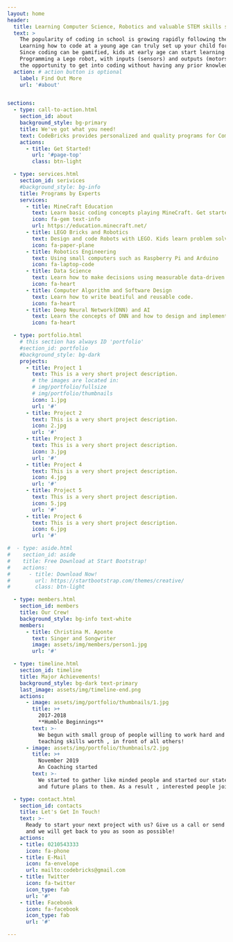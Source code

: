```yaml
---
layout: home
header:
  title: Learning Computer Science, Robotics and valuable STEM skills such as coding
  text: >
    The popularity of coding in school is growing rapidly following the jobs trend in industry. 
    Learning how to code at a young age can truly set up your child for a lifetime of success. 
    Since coding can be gamified, kids at early age can start learning how to code using visual coding interfaces.
    Programming a Lego robot, with inputs (sensors) and outputs (motors) can give all students 
    the opportunity to get into coding without having any prior knowledge in programming or robotics.
  action: # action button is optional
    label: Find Out More
    url: '#about'


sections:
  - type: call-to-action.html
    section_id: about
    background_style: bg-primary
    title: We've got what you need!
    text: CodeBricks provides personalized and quality programs for Computer Science using a variety of trusted tools. Our programs are developed by Robot Artificial Intelligence Experts from University of Auckland.  
    actions:
      - title: Get Started!
        url: '#page-top'
        class: btn-light

  - type: services.html
    section_id: serivices
    #background_style: bg-info
    title: Programs by Experts
    services:
      - title: MineCraft Education
        text: Learn basic coding concepts playing MineCraft. Get started in blocks or text-based coding with Python
        icon: fa-gem text-info
        url: https://education.minecraft.net/
      - title: LEGO Bricks and Robotics
        text: Design and code Robots with LEGO. Kids learn problem solving using a favorite building toy. 
        icon: fa-paper-plane
      - title: Robotics Engineering
        text: Using small computers such as Raspberry Pi and Arduino
        icon: fa-laptop-code
      - title: Data Science
        text: Learn how to make decisions using measurable data-driven insights.
        icon: fa-heart
      - title: Computer Algorithm and Software Design
        text: Learn how to write beatiful and reusable code. 
        icon: fa-heart
      - title: Deep Neural Network(DNN) and AI
        text: Learn the concepts of DNN and how to design and implement your own DNN models to solve real problems.
        icon: fa-heart

  - type: portfolio.html
    # this section has always ID 'portfolio'
    #section_id: portfolio
    #background_style: bg-dark
    projects:
      - title: Project 1
        text: This is a very short project description.
        # the images are located in:
        # img/portfolio/fullsize
        # img/portfolio/thumbnails
        icon: 1.jpg
        url: '#'
      - title: Project 2
        text: This is a very short project description.
        icon: 2.jpg
        url: '#'
      - title: Project 3
        text: This is a very short project description.
        icon: 3.jpg
        url: '#'
      - title: Project 4
        text: This is a very short project description.
        icon: 4.jpg
        url: '#'
      - title: Project 5
        text: This is a very short project description.
        icon: 5.jpg
        url: '#'
      - title: Project 6
        text: This is a very short project description.
        icon: 6.jpg
        url: '#'

#  - type: aside.html
#    section_id: aside
#    title: Free Download at Start Bootstrap!
#    actions:
#      - title: Download Now!
#        url: https://startbootstrap.com/themes/creative/
#        class: btn-light

  - type: members.html
    section_id: members
    title: Our Crew!
    background_style: bg-info text-white
    members:
      - title: Christina M. Aponte
        text: Singer and Songwriter
        image: assets/img/members/person1.jpg
        url: '#'

  - type: timeline.html
    section_id: timeline
    title: Major Achievements!
    background_style: bg-dark text-primary
    last_image: assets/img/timeline-end.png
    actions:
      - image: assets/img/portfolio/thumbnails/1.jpg
        title: >+
          2017-2018
          **Humble Beginnings**
        text: >-
          We begun with small group of people willing to work hard and make our
          teaching skills worth , in front of all others!
      - image: assets/img/portfolio/thumbnails/2.jpg
        title: >+
          November 2019
          An Coaching started
        text: >-
          We started to gather like minded people and started our stategies
          and future plans to them. As a result , interested people joined us!

  - type: contact.html
    section_id: contacts
    title: Let's Get In Touch!
    text: >-
      Ready to start your next project with us? Give us a call or send us an email
      and we will get back to you as soon as possible!
    actions:
    - title: 0210543333
      icon: fa-phone
    - title: E-Mail
      icon: fa-envelope
      url: mailto:codebricks@gmail.com
    - title: Twitter
      icon: fa-twitter
      icon_type: fab
      url: '#'
    - title: Facebook
      icon: fa-facebook
      icon_type: fab
      url: '#'

---
```

